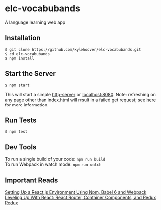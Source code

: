 # elc-vocabubands
A language learning web app

## Installation
```
$ git clone https://github.com/kylehoover/elc-vocabubands.git
$ cd elc-vocabubands
$ npm install
```

## Start the Server
```
$ npm start
```
This will start a simple [http-server](https://www.npmjs.com/package/http-server) on [localhost:8080](http://localhost:8080). Note: refreshing on any page other than index.html will result in a failed get request; see [here](https://github.com/reactjs/react-router/blob/master/docs/guides/Histories.md) for more information.

## Run Tests
```
$ npm test
```

## Dev Tools
To run a single build of your code: `npm run build`  
To run Webpack in watch mode:       `npm run watch`

## Important Reads
[Setting Up a React.js Environment Using Npm, Babel 6 and Webpack](https://www.codementor.io/reactjs/tutorial/beginner-guide-setup-reactjs-environment-npm-babel-6-webpack)  
[Leveling Up With React: React Router, Container Components, and Redux](https://css-tricks.com/learning-react-router/)  
[Redux](http://redux.js.org/)  
